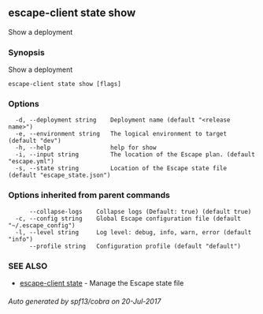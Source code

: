 ## escape-client state show

Show a deployment

### Synopsis


Show a deployment

```
escape-client state show [flags]
```

### Options

```
  -d, --deployment string    Deployment name (default "<release name>")
  -e, --environment string   The logical environment to target (default "dev")
  -h, --help                 help for show
  -i, --input string         The location of the Escape plan. (default "escape.yml")
  -s, --state string         Location of the Escape state file (default "escape_state.json")
```

### Options inherited from parent commands

```
      --collapse-logs    Collapse logs (Default: true) (default true)
  -c, --config string    Global Escape configuration file (default "~/.escape_config")
  -l, --level string     Log level: debug, info, warn, error (default "info")
      --profile string   Configuration profile (default "default")
```

### SEE ALSO
* [escape-client state](escape-client_state.md)	 - Manage the Escape state file

###### Auto generated by spf13/cobra on 20-Jul-2017
